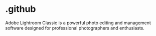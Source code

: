 # .github
Adobe Lightroom Classic is a powerful photo editing and management software designed for professional photographers and enthusiasts.
